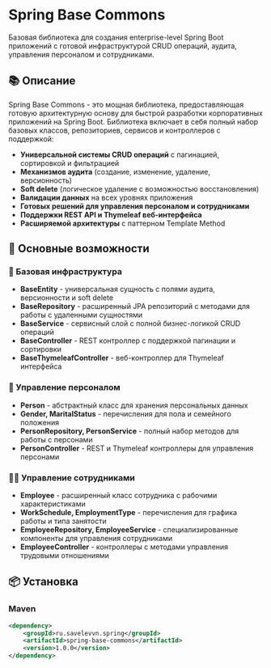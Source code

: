 # Spring Base Commons

Базовая библиотека для создания enterprise-level Spring Boot приложений с готовой инфраструктурой CRUD операций, аудита, управления персоналом и сотрудниками.

## 📚 Описание

Spring Base Commons - это мощная библиотека, предоставляющая готовую архитектурную основу для быстрой разработки корпоративных приложений на Spring Boot. Библиотека включает в себя полный набор базовых классов, репозиториев, сервисов и контроллеров с поддержкой:

- **Универсальной системы CRUD операций** с пагинацией, сортировкой и фильтрацией
- **Механизмов аудита** (создание, изменение, удаление, версионность)
- **Soft delete** (логическое удаление с возможностью восстановления)
- **Валидации данных** на всех уровнях приложения
- **Готовых решений для управления персоналом и сотрудниками**
- **Поддержки REST API и Thymeleaf веб-интерфейса**
- **Расширяемой архитектуры** с паттерном Template Method

## 🚀 Основные возможности

### 🔧 Базовая инфраструктура
- **BaseEntity** - универсальная сущность с полями аудита, версионности и soft delete
- **BaseRepository** - расширенный JPA репозиторий с методами для работы с удаленными сущностями
- **BaseService** - сервисный слой с полной бизнес-логикой CRUD операций
- **BaseController** - REST контроллер с поддержкой пагинации и сортировки
- **BaseThymeleafController** - веб-контроллер для Thymeleaf интерфейса

### 👥 Управление персоналом
- **Person** - абстрактный класс для хранения персональных данных
- **Gender, MaritalStatus** - перечисления для пола и семейного положения
- **PersonRepository, PersonService** - полный набор методов для работы с персонами
- **PersonController** - REST и Thymeleaf контроллеры для управления персонами

### 👨‍💼 Управление сотрудниками
- **Employee** - расширенный класс сотрудника с рабочими характеристиками
- **WorkSchedule, EmploymentType** - перечисления для графика работы и типа занятости
- **EmployeeRepository, EmployeeService** - специализированные компоненты для управления сотрудниками
- **EmployeeController** - контроллеры с методами управления трудовыми отношениями

## 📦 Установка

### Maven
```xml
<dependency>
    <groupId>ru.savelevvn.spring</groupId>
    <artifactId>spring-base-commons</artifactId>
    <version>1.0.0</version>
</dependency>